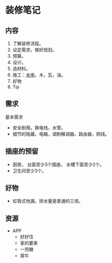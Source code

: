 # 装修笔记
## 内容
1. 了解装修流程。
1. 设定需求，做好规划。
1. 预算。
1. 设计。
1. 选材料。
1. 施工：[水电](flow/water-electricity)，木，瓦，油。
1. 好物
1. Tip

## 需求
基本需求
* 安全耐用。换电线，水管。
* 细节的隐藏。电箱，调制解调器，路由器，网线。

## 插座的预留
* 厨房。 台面至少3个插座。 水槽下面至少2个。
* 卫生间至少3个。

## 好物
* 虹吸式地漏。排水量是普通的三倍。

## 资源
* APP
  * 好好住
  * 家的要素
  * 一兜糖
  * 窝牛

